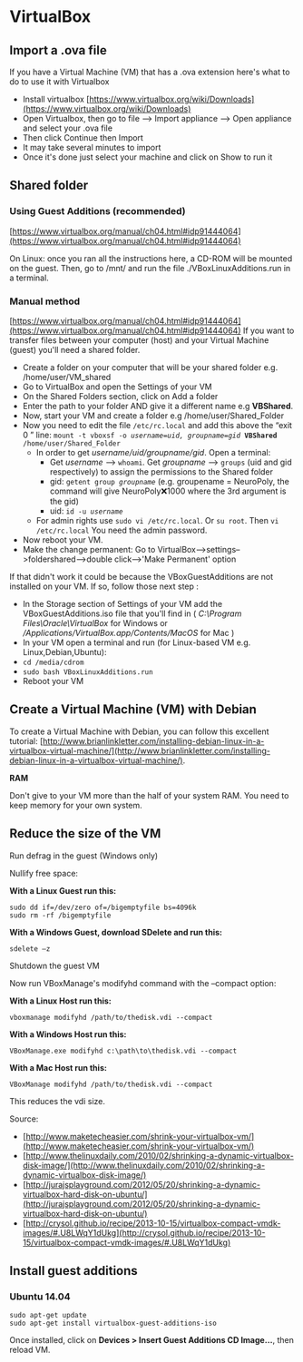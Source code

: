 # VirtualBox

## Import a .ova file <a href="import_a_ova_file" id="import_a_ova_file"></a>

If you have a Virtual Machine (VM) that has a .ova extension here's what to do to use it with Virtualbox

* Install virtualbox [https://www.virtualbox.org/wiki/Downloads](https://www.virtualbox.org/wiki/Downloads)
* Open Virtualbox, then go to file –> Import appliance –> Open appliance and select your .ova file
* Then click Continue then Import
* It may take several minutes to import
* Once it's done just select your machine and click on Show to run it

## Shared folder <a href="shared_folder" id="shared_folder"></a>

### Using Guest Additions (recommended) <a href="using_guest_additions_recommended" id="using_guest_additions_recommended"></a>

[https://www.virtualbox.org/manual/ch04.html#idp91444064](https://www.virtualbox.org/manual/ch04.html#idp91444064)

On Linux: once you ran all the instructions here, a CD-ROM will be mounted on the guest. Then, go to /mnt/ and run the file ./VBoxLinuxAdditions.run in a terminal.

### Manual method <a href="manual_method" id="manual_method"></a>

[https://www.virtualbox.org/manual/ch04.html#idp91444064](https://www.virtualbox.org/manual/ch04.html#idp91444064) If you want to transfer files between your computer (host) and your Virtual Machine (guest) you'll need a shared folder.

* Create a folder on your computer that will be your shared folder e.g. /home/user/VM_shared
* Go to VirtualBox and open the Settings of your VM
* On the Shared Folders section, click on Add a folder
* Enter the path to your folder AND give it a different name e.g **VBShared**.
* Now, start your VM and create a folder e.g /home/user/Shared_Folder
* Now you need to edit the file `/etc/rc.local` and add this above the “exit 0 ” line: `mount -t vboxsf -o `_`username=uid, groupname=gid`_` `**`VBShared`**` /home/user/Shared_Folder`
  * In order to get _username/uid/groupname/gid_. Open a terminal:
    * Get _username_ –> `whoami`. Get _groupname_ –> `groups` (uid and gid respectively) to assign the permissions to the Shared folder
    * gid: `getent group `_`groupname`_ (e.g. groupename = NeuroPoly, the command will give NeuroPoly:x:1000 where the 3rd argument is the gid)
    * uid: `id -u `_`username`_
  * For admin rights use `sudo vi /etc/rc.local`. Or `su root`. Then `vi /etc/rc.local` You need the admin password.
* Now reboot your VM.
* Make the change permanent: Go to VirtualBox–>settings–>foldershared–>double click–>'Make Permanent' option

If that didn't work it could be because the VBoxGuestAdditions are not installed on your VM. If so, follow those next step :

* In the Storage section of Settings of your VM add the VBoxGuestAdditions.iso file that you'll find in ( _C:\Program Files\Oracle\VirtualBox_ for Windows or _/Applications/VirtualBox.app/Contents/MacOS_ for Mac )
* In your VM open a terminal and run (for Linux-based VM e.g. Linux,Debian,Ubuntu):
* `cd /media/cdrom`
* `sudo bash VBoxLinuxAdditions.run`
* Reboot your VM

## Create a Virtual Machine (VM) with Debian <a href="create_a_virtual_machine_vm_with_debian" id="create_a_virtual_machine_vm_with_debian"></a>

To create a Virtual Machine with Debian, you can follow this excellent tutorial: [http://www.brianlinkletter.com/installing-debian-linux-in-a-virtualbox-virtual-machine/](http://www.brianlinkletter.com/installing-debian-linux-in-a-virtualbox-virtual-machine/).

**RAM**

Don't give to your VM more than the half of your system RAM. You need to keep memory for your own system.

## Reduce the size of the VM <a href="reduce_the_size_of_the_vm" id="reduce_the_size_of_the_vm"></a>

Run defrag in the guest (Windows only)

Nullify free space:

**With a Linux Guest run this:**

```
sudo dd if=/dev/zero of=/bigemptyfile bs=4096k
sudo rm -rf /bigemptyfile
```

**With a Windows Guest, download SDelete and run this:**

```
sdelete –z
```

Shutdown the guest VM

Now run VBoxManage's modifyhd command with the –compact option:

**With a Linux Host run this:**

```
vboxmanage modifyhd /path/to/thedisk.vdi --compact
```

**With a Windows Host run this:**

```
VBoxManage.exe modifyhd c:\path\to\thedisk.vdi --compact
```

**With a Mac Host run this:**

```
VBoxManage modifyhd /path/to/thedisk.vdi --compact
```

This reduces the vdi size.

Source:

* [http://www.maketecheasier.com/shrink-your-virtualbox-vm/](http://www.maketecheasier.com/shrink-your-virtualbox-vm/)
* [http://www.thelinuxdaily.com/2010/02/shrinking-a-dynamic-virtualbox-disk-image/](http://www.thelinuxdaily.com/2010/02/shrinking-a-dynamic-virtualbox-disk-image/)
* [http://jurajsplayground.com/2012/05/20/shrinking-a-dynamic-virtualbox-hard-disk-on-ubuntu/](http://jurajsplayground.com/2012/05/20/shrinking-a-dynamic-virtualbox-hard-disk-on-ubuntu/)
* [http://crysol.github.io/recipe/2013-10-15/virtualbox-compact-vmdk-images/#.U8LWqY1dUkg](http://crysol.github.io/recipe/2013-10-15/virtualbox-compact-vmdk-images/#.U8LWqY1dUkg)

## Install guest additions <a href="install_guest_additions" id="install_guest_additions"></a>

### Ubuntu 14.04 <a href="ubuntu_1404" id="ubuntu_1404"></a>

```
sudo apt-get update
sudo apt-get install virtualbox-guest-additions-iso
```

Once installed, click on **Devices > Insert Guest Additions CD Image…**, then reload VM.
